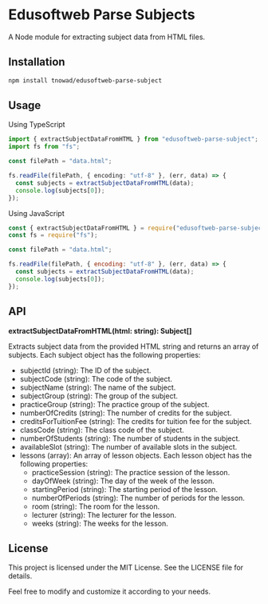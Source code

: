 # Edusoftweb Parse Subjects

A Node module for extracting subject data from HTML files.

## Installation

```bash
npm install tnowad/edusoftweb-parse-subject
```

## Usage

Using TypeScript

```typescript
import { extractSubjectDataFromHTML } from "edusoftweb-parse-subject";
import fs from "fs";

const filePath = "data.html";

fs.readFile(filePath, { encoding: "utf-8" }, (err, data) => {
  const subjects = extractSubjectDataFromHTML(data);
  console.log(subjects[0]);
});
```

Using JavaScript

```javascript
const { extractSubjectDataFromHTML } = require("edusoftweb-parse-subject");
const fs = require("fs");

const filePath = "data.html";

fs.readFile(filePath, { encoding: "utf-8" }, (err, data) => {
  const subjects = extractSubjectDataFromHTML(data);
  console.log(subjects[0]);
});
```

## API
**extractSubjectDataFromHTML(html: string): Subject[]**

Extracts subject data from the provided HTML string and returns an array of subjects. Each subject object has the following properties:

- subjectId (string): The ID of the subject.
- subjectCode (string): The code of the subject.
- subjectName (string): The name of the subject.
- subjectGroup (string): The group of the subject.
- practiceGroup (string): The practice group of the subject.
- numberOfCredits (string): The number of credits for the subject.
- creditsForTuitionFee (string): The credits for tuition fee for the subject.
- classCode (string): The class code of the subject.
- numberOfStudents (string): The number of students in the subject.
- availableSlot (string): The number of available slots in the subject.
- lessons (array): An array of lesson objects. Each lesson object has the following properties:
  - practiceSession (string): The practice session of the lesson.
  - dayOfWeek (string): The day of the week of the lesson.
  - startingPeriod (string): The starting period of the lesson.
  - numberOfPeriods (string): The number of periods for the lesson.
  - room (string): The room for the lesson.
  - lecturer (string): The lecturer for the lesson.
  - weeks (string): The weeks for the lesson.

## License

This project is licensed under the MIT License. See the LICENSE file for details.

Feel free to modify and customize it according to your needs.
